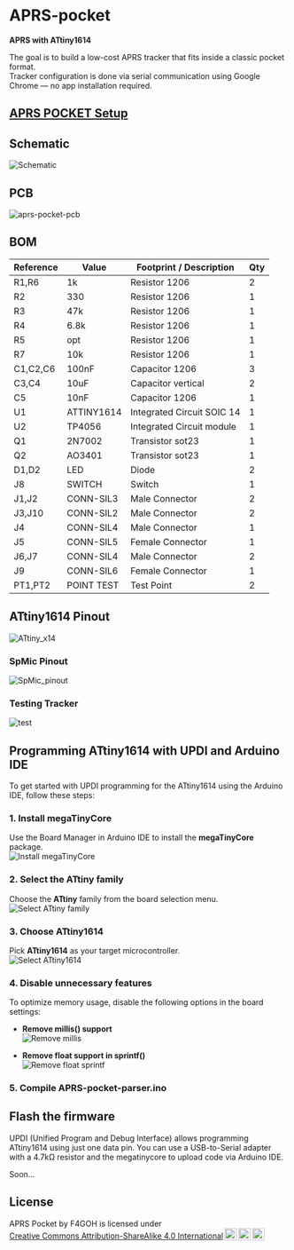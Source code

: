 # APRS-pocket

**APRS with ATtiny1614**

The goal is to build a low-cost APRS tracker that fits inside a classic pocket format.  
Tracker configuration is done via serial communication using Google Chrome — no app installation required.

## [APRS POCKET Setup](https://f4goh.github.io/aprs-pocket/)


## Schematic

![Schematic](./schematics/aprs_pocket.png)


## PCB

![aprs-pocket-pcb](./images/aprs-pocket-pcb.png)


## BOM

| Reference     | Value         | Footprint / Description              | Qty |
|---------------|---------------|--------------------------------------|-----|
| R1,R6         | 1k            | Resistor 1206                        | 2   |
| R2            | 330           | Resistor 1206                        | 1   |
| R3            | 47k           | Resistor 1206                        | 1   |
| R4            | 6.8k          | Resistor 1206                        | 1   |
| R5            | opt           | Resistor 1206                        | 1   |
| R7            | 10k           | Resistor 1206                        | 1   |
| C1,C2,C6      | 100nF         | Capacitor 1206                       | 3   |
| C3,C4         | 10uF          | Capacitor vertical                   | 2   |
| C5            | 10nF          | Capacitor  1206                      | 1   |
| U1            | ATTINY1614    | Integrated Circuit SOIC 14           | 1   |
| U2            | TP4056        | Integrated Circuit module            | 1   |
| Q1            | 2N7002        | Transistor sot23                     | 1   |
| Q2            | AO3401        | Transistor sot23                     | 1   |
| D1,D2         | LED           | Diode                                | 2   |
| J8            | SWITCH        | Switch                               | 1   |
| J1,J2         | CONN-SIL3     | Male          Connector              | 2   |
| J3,J10        | CONN-SIL2     | Male          Connector              | 2   |
| J4            | CONN-SIL4     | Male          Connector              | 1   |
| J5            | CONN-SIL5     | Female Connector                     | 1   |
| J6,J7         | CONN-SIL4     | Male Connector                       | 2   |
| J9            | CONN-SIL6     | Female Connector                     | 1   |
| PT1,PT2       | POINT TEST    | Test Point                           | 2   |

## ATtiny1614 Pinout

![ATtiny_x14](./images/ATtiny_x14.png)


### SpMic Pinout

![SpMic_pinout](./images/SpMic_pinout.png)

### Testing Tracker
  
![test](./images/test.png)


## Programming ATtiny1614 with UPDI and Arduino IDE

To get started with UPDI programming for the ATtiny1614 using the Arduino IDE, follow these steps:

### 1. Install megaTinyCore
Use the Board Manager in Arduino IDE to install the **megaTinyCore** package.  
![Install megaTinyCore](./images/m0.png)

### 2. Select the ATtiny family
Choose the **ATtiny** family from the board selection menu.  
![Select ATtiny family](./images/m1.png)

### 3. Choose ATtiny1614
Pick **ATtiny1614** as your target microcontroller.  
![Select ATtiny1614](./images/m2.png)

### 4. Disable unnecessary features
To optimize memory usage, disable the following options in the board settings:

- **Remove millis() support**  
  ![Remove millis](./images/m3.png)

- **Remove float support in sprintf()**  
  ![Remove float sprintf](./images/m4.png)

### 5. Compile APRS-pocket-parser.ino

## Flash the firmware

UPDI (Unified Program and Debug Interface) allows programming ATtiny1614 using just one data pin. You can use a USB-to-Serial adapter with a 4.7kΩ resistor and the megatinycore to upload code via Arduino IDE.

Soon...


## License
 <p xmlns:cc="http://creativecommons.org/ns#" xmlns:dct="http://purl.org/dc/terms/"><span property="dct:title">APRS Pocket</span> by <span property="cc:attributionName">F4GOH</span> is licensed under <a href="https://creativecommons.org/licenses/by-nc-sa/4.0/?ref=chooser-v1" target="_blank" rel="license noopener noreferrer" style="display:inline-block;">Creative Commons Attribution-ShareAlike 4.0 International<img style="height:22px!important;margin-left:3px;vertical-align:text-bottom;" src="https://mirrors.creativecommons.org/presskit/icons/cc.svg?ref=chooser-v1" alt=""><img style="height:22px!important;margin-left:3px;vertical-align:text-bottom;" src="https://mirrors.creativecommons.org/presskit/icons/by.svg?ref=chooser-v1" alt=""><img style="height:22px!important;margin-left:3px;vertical-align:text-bottom;" src="https://mirrors.creativecommons.org/presskit/icons/sa.svg?ref=chooser-v1" alt=""></a></p>
 